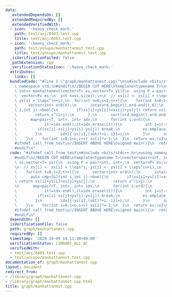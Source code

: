 ```yaml
---
data:
  _extendedDependsOn: []
  _extendedRequiredBy: []
  _extendedVerifiedWith:
  - icon: ':heavy_check_mark:'
    path: test/aoj/0403.test.cpp
    title: test/aoj/0403.test.cpp
  - icon: ':heavy_check_mark:'
    path: test/yosupo/manhattanmst.test.cpp
    title: test/yosupo/manhattanmst.test.cpp
  _isVerificationFailed: false
  _pathExtension: cpp
  _verificationStatusIcon: ':heavy_check_mark:'
  attributes:
    links: []
  bundledCode: "#line 1 \"graph/manhattanmst.cpp\"\n\n#include <bits/stdc++.h>\nusing\
    \ namespace std;\n#endif\n//BEGIN CUT HERE\ntemplate<typename T>\nvector<pair<int,\
    \ int>> manhattanmst(vector<T> xs,vector<T> ys){\n  using P = pair<int, int>;\n\
    \  vector<P> es;\n  int n=xs.size();\n\n  // xs[i] <- xs[i] + \\eps^i, ys[i] <-\
    \ ys[i] + \\eps^(n+i),\n  for(int s=0;s<2;s++){\n    for(int t=0;t<2;t++){\n \
    \     vector<int> ord(n);\n      iota(ord.begin(),ord.end(),0);\n      auto cmp=[&](int\
    \ i,int j)->bool{\n        if(xs[i]+ys[i]!=xs[j]+ys[j]) return xs[i]+ys[i]<xs[j]+ys[j];\n\
    \        return s^(i>j);\n      };\n      sort(ord.begin(),ord.end(),cmp);\n\n\
    \      map<pair<T, int>, int> idx;\n      for(int i:ord){\n        for(auto it=idx.lower_bound({-ys[i],(s&t)?+i:-i});\n\
    \            it!=idx.end();it=idx.erase(it)){\n          int j=it->second;\n \
    \         if(xs[i]-xs[j]<ys[i]-ys[j]) break;\n          es.emplace_back(i,j);\n\
    \        }\n        idx[{-ys[i],(s&t)?+i:-i}]=i;\n      }\n      swap(xs,ys);\n\
    \    }\n    for(int i=0;i<n;i++) xs[i]*=-1;\n  }\n  return es;\n}\n//END CUT HERE\n\
    #ifndef call_from_test\n//INSERT ABOVE HERE\nsigned main(){\n  return 0;\n}\n\
    #endif\n"
  code: "#ifndef call_from_test\n#include <bits/stdc++.h>\nusing namespace std;\n\
    #endif\n//BEGIN CUT HERE\ntemplate<typename T>\nvector<pair<int, int>> manhattanmst(vector<T>\
    \ xs,vector<T> ys){\n  using P = pair<int, int>;\n  vector<P> es;\n  int n=xs.size();\n\
    \n  // xs[i] <- xs[i] + \\eps^i, ys[i] <- ys[i] + \\eps^(n+i),\n  for(int s=0;s<2;s++){\n\
    \    for(int t=0;t<2;t++){\n      vector<int> ord(n);\n      iota(ord.begin(),ord.end(),0);\n\
    \      auto cmp=[&](int i,int j)->bool{\n        if(xs[i]+ys[i]!=xs[j]+ys[j])\
    \ return xs[i]+ys[i]<xs[j]+ys[j];\n        return s^(i>j);\n      };\n      sort(ord.begin(),ord.end(),cmp);\n\
    \n      map<pair<T, int>, int> idx;\n      for(int i:ord){\n        for(auto it=idx.lower_bound({-ys[i],(s&t)?+i:-i});\n\
    \            it!=idx.end();it=idx.erase(it)){\n          int j=it->second;\n \
    \         if(xs[i]-xs[j]<ys[i]-ys[j]) break;\n          es.emplace_back(i,j);\n\
    \        }\n        idx[{-ys[i],(s&t)?+i:-i}]=i;\n      }\n      swap(xs,ys);\n\
    \    }\n    for(int i=0;i<n;i++) xs[i]*=-1;\n  }\n  return es;\n}\n//END CUT HERE\n\
    #ifndef call_from_test\n//INSERT ABOVE HERE\nsigned main(){\n  return 0;\n}\n\
    #endif\n"
  dependsOn: []
  isVerificationFile: false
  path: graph/manhattanmst.cpp
  requiredBy: []
  timestamp: '2020-10-09 14:11:38+09:00'
  verificationStatus: LIBRARY_ALL_AC
  verifiedWith:
  - test/aoj/0403.test.cpp
  - test/yosupo/manhattanmst.test.cpp
documentation_of: graph/manhattanmst.cpp
layout: document
redirect_from:
- /library/graph/manhattanmst.cpp
- /library/graph/manhattanmst.cpp.html
title: graph/manhattanmst.cpp
---
```

